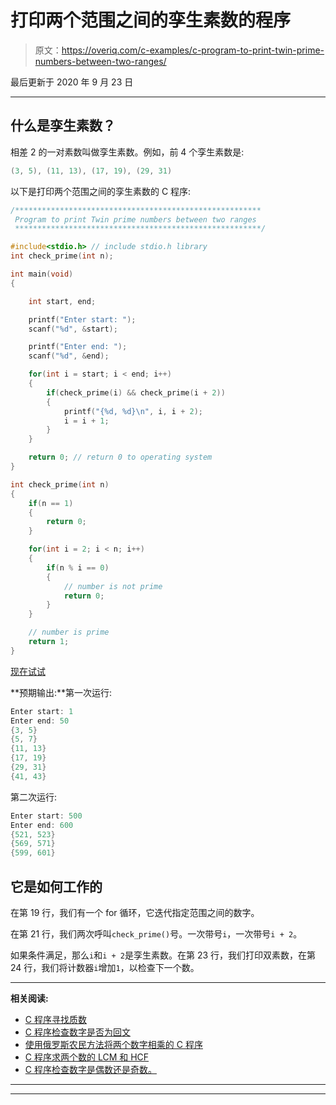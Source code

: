 # 打印两个范围之间的孪生素数的程序

> 原文：<https://overiq.com/c-examples/c-program-to-print-twin-prime-numbers-between-two-ranges/>

最后更新于 2020 年 9 月 23 日

* * *

## 什么是孪生素数？

相差 2 的一对素数叫做孪生素数。例如，前 4 个孪生素数是:

```c
(3, 5), (11, 13), (17, 19), (29, 31)

```

以下是打印两个范围之间的孪生素数的 C 程序:

```c
/*******************************************************
 Program to print Twin prime numbers between two ranges
 *******************************************************/

#include<stdio.h> // include stdio.h library
int check_prime(int n);

int main(void)
{   

    int start, end;

    printf("Enter start: ");
    scanf("%d", &start);

    printf("Enter end: ");
    scanf("%d", &end);

    for(int i = start; i < end; i++)
    {
        if(check_prime(i) && check_prime(i + 2))
        {            
            printf("{%d, %d}\n", i, i + 2);
            i = i + 1; 
        }                
    }    

    return 0; // return 0 to operating system
}

int check_prime(int n)
{
    if(n == 1)
    {
        return 0;
    }

    for(int i = 2; i < n; i++)
    {
        if(n % i == 0)
        {
            // number is not prime
            return 0;
        }
    }

    // number is prime
    return 1;
}

```

[现在试试](https://overiq.com/c-online-compiler/D8Y/)

**预期输出:**第一次运行:

```c
Enter start: 1
Enter end: 50
{3, 5}
{5, 7}
{11, 13}
{17, 19}
{29, 31}
{41, 43}

```

第二次运行:

```c
Enter start: 500
Enter end: 600
{521, 523}
{569, 571}
{599, 601}

```

## 它是如何工作的

在第 19 行，我们有一个 for 循环，它迭代指定范围之间的数字。

在第 21 行，我们两次呼叫`check_prime()`号。一次带号`i`，一次带号`i + 2`。

如果条件满足，那么`i`和`i + 2`是孪生素数。在第 23 行，我们打印双素数，在第 24 行，我们将计数器`i`增加`1`，以检查下一个数。

* * *

**相关阅读:**

*   [C 程序寻找质数](/c-examples/c-program-to-find-prime-numbers/)
*   [C 程序检查数字是否为回文](/c-examples/c-program-to-check-whether-the-number-is-a-palindrome/)
*   [使用俄罗斯农民方法将两个数字相乘的 C 程序](/c-examples/c-program-to-multiply-two-numbers-using-russian-peasant-method/)
*   [C 程序求两个数的 LCM 和 HCF](/c-examples/c-program-to-find-lcm-and-hcf-of-two-numbers/)
*   [C 程序检查数字是偶数还是奇数。](/c-examples/c-program-to-check-whether-the-number-is-even-or-odd/)

* * *

* * *